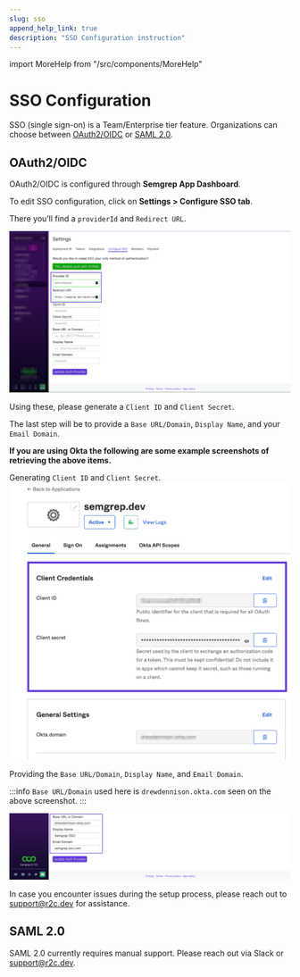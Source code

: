 ```yaml
---
slug: sso
append_help_link: true
description: "SSO Configuration instruction"
---
```


import MoreHelp from "/src/components/MoreHelp"

# SSO Configuration

SSO (single sign-on) is a Team/Enterprise tier feature. Organizations can choose between [OAuth2/OIDC](#oauth2oidc) or [SAML 2.0](#saml-20).

## OAuth2/OIDC

OAuth2/OIDC is configured through **Semgrep App Dashboard**. 

To edit SSO configuration, click on **Settings > Configure SSO tab**.

There you’ll find a `providerId` and `Redirect URL`.

![Finding providerId and RedirectURL via the Semgrep App](../img/sso-finding-providerId-and-Redirect-URL.png "Finding providerId and RedirectURL via the Semgrep App")

Using these, please generate a `Client ID` and `Client Secret`.

The last step will be to provide a `Base URL/Domain`, `Display Name`, and your `Email Domain`.

<b>If you are using Okta the following are some example screenshots of retrieving the above items.</b>

Generating `Client ID` and `Client Secret`.
![Generating Client ID and Client Secret via the Okta](../img/sso-clientID-clientSecret.png "Generating Client ID and Client Secret via the Okta")

Providing the `Base URL/Domain`, `Display Name`, and `Email Domain`. 

:::info
  `Base URL/Domain` used here is `drewdennison.okta.com` seen 
  on the above screenshot.
:::

![Providing the Base URL/Domain, Display Name, and Email Domain](../img/sso-providing-BaseURL-DisplayName-EmailDomain.png "Providing the Base URL/Domain, Display Name, and Email Domain")


In case you encounter issues during the setup process, please reach out to [support@r2c.dev](mailto:support@r2c.dev) for assistance.

## SAML 2.0

SAML 2.0 currently requires manual support. Please reach out via Slack or [support@r2c.dev](mailto:support@r2c.dev).

<MoreHelp />
